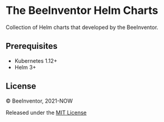 # The BeeInventor Helm Charts

Collection of Helm charts that developed by the BeeInventor.

## Prerequisites

- Kubernetes 1.12+
- Helm 3+

## License

© BeeInventor, 2021-NOW

Released under the [MIT License](https://github.com/beeinventor/charts/blob/master/LICENSE)
